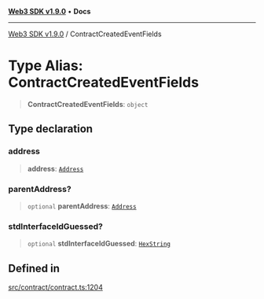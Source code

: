 [**Web3 SDK v1.9.0**](../README.md) • **Docs**

***

[Web3 SDK v1.9.0](../globals.md) / ContractCreatedEventFields

# Type Alias: ContractCreatedEventFields

> **ContractCreatedEventFields**: `object`

## Type declaration

### address

> **address**: [`Address`](Address.md)

### parentAddress?

> `optional` **parentAddress**: [`Address`](Address.md)

### stdInterfaceIdGuessed?

> `optional` **stdInterfaceIdGuessed**: [`HexString`](../namespaces/utils/type-aliases/HexString.md)

## Defined in

[src/contract/contract.ts:1204](https://github.com/Mystic-Nayy/alephium-web3/blob/ee41f5e0e7d7fb0b155fe62f05b2ac03772895ca/packages/web3/src/contract/contract.ts#L1204)
